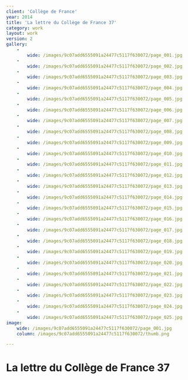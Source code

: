 ```yaml
---
client: 'Collège de France'
year: 2014
title: 'La lettre du Collège de France 37'
category: work
layout: work
version: 2
gallery:
    -
        wide: /images/9c07add6555091a24477c5117f630072/page_001.jpg
    -
        wide: /images/9c07add6555091a24477c5117f630072/page_002.jpg
    -
        wide: /images/9c07add6555091a24477c5117f630072/page_003.jpg
    -
        wide: /images/9c07add6555091a24477c5117f630072/page_004.jpg
    -
        wide: /images/9c07add6555091a24477c5117f630072/page_005.jpg
    -
        wide: /images/9c07add6555091a24477c5117f630072/page_006.jpg
    -
        wide: /images/9c07add6555091a24477c5117f630072/page_007.jpg
    -
        wide: /images/9c07add6555091a24477c5117f630072/page_008.jpg
    -
        wide: /images/9c07add6555091a24477c5117f630072/page_009.jpg
    -
        wide: /images/9c07add6555091a24477c5117f630072/page_010.jpg
    -
        wide: /images/9c07add6555091a24477c5117f630072/page_011.jpg
    -
        wide: /images/9c07add6555091a24477c5117f630072/page_012.jpg
    -
        wide: /images/9c07add6555091a24477c5117f630072/page_013.jpg
    -
        wide: /images/9c07add6555091a24477c5117f630072/page_014.jpg
    -
        wide: /images/9c07add6555091a24477c5117f630072/page_015.jpg
    -
        wide: /images/9c07add6555091a24477c5117f630072/page_016.jpg
    -
        wide: /images/9c07add6555091a24477c5117f630072/page_017.jpg
    -
        wide: /images/9c07add6555091a24477c5117f630072/page_018.jpg
    -
        wide: /images/9c07add6555091a24477c5117f630072/page_019.jpg
    -
        wide: /images/9c07add6555091a24477c5117f630072/page_020.jpg
    -
        wide: /images/9c07add6555091a24477c5117f630072/page_021.jpg
    -
        wide: /images/9c07add6555091a24477c5117f630072/page_022.jpg
    -
        wide: /images/9c07add6555091a24477c5117f630072/page_023.jpg
    -
        wide: /images/9c07add6555091a24477c5117f630072/page_024.jpg
    -
        wide: /images/9c07add6555091a24477c5117f630072/page_025.jpg
image:
    wide: /images/9c07add6555091a24477c5117f630072/page_001.jpg
    column: /images/9c07add6555091a24477c5117f630072/thumb.png

---
```

# La lettre du Collège de France 37
